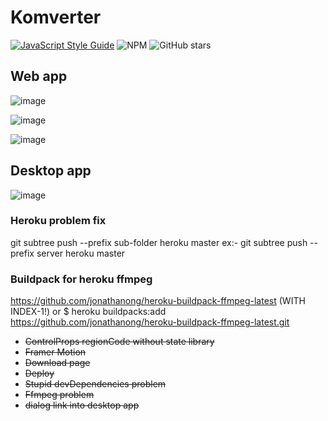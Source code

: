 # Komverter
[![JavaScript Style Guide](https://img.shields.io/badge/code_style-standard-brightgreen.svg)](https://standardjs.com)
![NPM](https://img.shields.io/npm/l/repository-metrics)
![GitHub stars](https://img.shields.io/github/stars/Ivan-Corporation/Komverter?style=social)

## Web app
![image](https://user-images.githubusercontent.com/58357980/169748090-dc418a4a-e61c-4253-bd5e-5a17bbf35546.png)

![image](https://user-images.githubusercontent.com/58357980/169748169-8d00ddaa-7cc5-4c29-8720-7b0cfa6b3be4.png)

![image](https://user-images.githubusercontent.com/58357980/169832192-0ab2d3fd-7ee8-42c8-83fb-83cf9a361f90.png)


## Desktop app
![image](https://user-images.githubusercontent.com/58357980/169832004-7be9a482-d131-45a9-91ab-e991904da71b.png)


### Heroku problem fix
git subtree push --prefix sub-folder heroku master
ex:- git subtree push --prefix server heroku master


### Buildpack for heroku ffmpeg
https://github.com/jonathanong/heroku-buildpack-ffmpeg-latest (WITH INDEX-1!)
or
$ heroku buildpacks:add https://github.com/jonathanong/heroku-buildpack-ffmpeg-latest.git


<ul>
<li><strike>ControlProps regionCode without state library</strike>
<li><strike>Framer Motion</strike>
<li><strike>Download page</strike>
<li><strike>Deploy</strike>
<li><strike>Stupid devDependencies problem</strike>
<li><strike>Ffmpeg problem</strike>
<li><strike>dialog link into desktop app</strike>
</ul>
